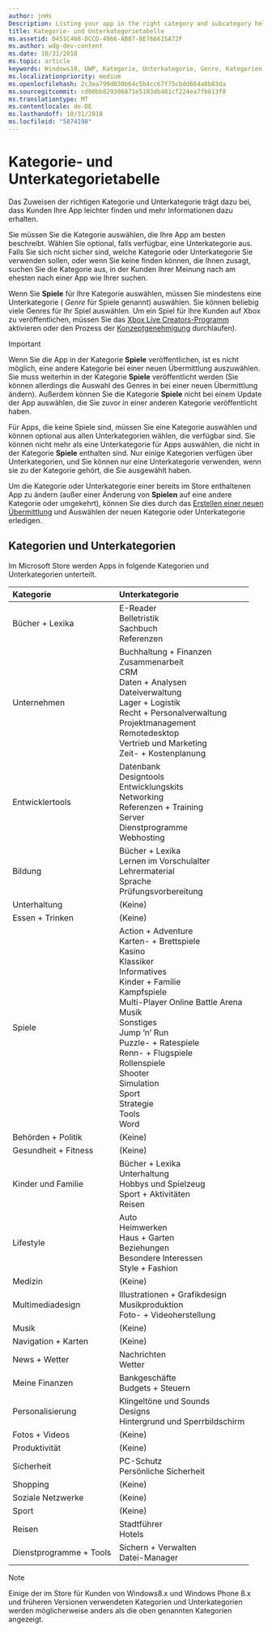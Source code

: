```yaml
---
author: jnHs
Description: Listing your app in the right category and subcategory helps customers find your app and understand more about it.
title: Kategorie- und Unterkategorietabelle
ms.assetid: D451C468-DCCD-4966-AB87-8E766615A72F
ms.author: wdg-dev-content
ms.date: 10/31/2018
ms.topic: article
keywords: Windows10, UWP, Kategorie, Unterkategorie, Genre, Kategorien, Genres
ms.localizationpriority: medium
ms.openlocfilehash: 2c3ea799d030b64c5b4cc67f75cbdd664a8b83da
ms.sourcegitcommit: cd00bb829306871e5103db481cf224ea7fb613f0
ms.translationtype: MT
ms.contentlocale: de-DE
ms.lasthandoff: 10/31/2018
ms.locfileid: "5874198"
---
```

# <a name="category-and-subcategory-table"></a>Kategorie- und Unterkategorietabelle


Das Zuweisen der richtigen Kategorie und Unterkategorie trägt dazu bei, dass Kunden Ihre App leichter finden und mehr Informationen dazu erhalten.

Sie müssen Sie die Kategorie auswählen, die Ihre App am besten beschreibt. Wählen Sie optional, falls verfügbar, eine Unterkategorie aus. Falls Sie sich nicht sicher sind, welche Kategorie oder Unterkategorie Sie verwenden sollen, oder wenn Sie keine finden können, die Ihnen zusagt, suchen Sie die Kategorie aus, in der Kunden Ihrer Meinung nach am ehesten nach einer App wie Ihrer suchen.

Wenn Sie **Spiele** für Ihre Kategorie auswählen, müssen Sie mindestens eine Unterkategorie ( *Genre* für Spiele genannt) auswählen. Sie können beliebig viele Genres für Ihr Spiel auswählen. Um ein Spiel für Ihre Kunden auf Xbox zu veröffentlichen, müssen Sie das [Xbox Live Creators-Programm](../xbox-live/get-started-with-creators/get-started-with-xbox-live-creators.md) aktivieren oder den Prozess der [Konzeptgenehmigung](../gaming/concept-approval.md) durchlaufen). 

> [!IMPORTANT] 
> Wenn Sie die App in der Kategorie **Spiele** veröffentlichen, ist es nicht möglich, eine andere Kategorie bei einer neuen Übermittlung auszuwählen. Sie muss weiterhin in der Kategorie **Spiele** veröffentlicht werden (Sie können allerdings die Auswahl des Genres in bei einer neuen Übermittlung ändern). Außerdem können Sie die Kategorie **Spiele** nicht bei einem Update der App auswählen, die Sie zuvor in einer anderen Kategorie veröffentlicht haben.

Für Apps, die keine Spiele sind, müssen Sie eine Kategorie auswählen und können optional aus allen Unterkategorien wählen, die verfügbar sind. Sie können nicht mehr als eine Unterkategorie für Apps auswählen, die nicht in der Kategorie **Spiele** enthalten sind. Nur einige Kategorien verfügen über Unterkategorien, und Sie können nur eine Unterkategorie verwenden, wenn sie zu der Kategorie gehört, die Sie ausgewählt haben.

Um die Kategorie oder Unterkategorie einer bereits im Store enthaltenen App zu ändern (außer einer Änderung von **Spielen** auf eine andere Kategorie oder umgekehrt), können Sie dies durch das [Erstellen einer neuen Übermittlung](app-submissions.md) und Auswählen der neuen Kategorie oder Unterkategorie erledigen.

## <a name="categories-and-subcategories"></a>Kategorien und Unterkategorien

Im Microsoft Store werden Apps in folgende Kategorien und Unterkategorien unterteilt.

<table>
    <thead>
    <tr class="header">
    <th align="left">Kategorie</th>
    <th align="left">Unterkategorie</th>
    </tr>
    </thead>
    <tbody>
<tr>
    <td>Bücher + Lexika</td>
    <td>E-Reader <br> Belletristik <br> Sachbuch <br> Referenzen</td>
  </tr>
  <tr>
    <td>Unternehmen</td>
    <td>Buchhaltung + Finanzen <br> Zusammenarbeit <br> CRM <br> Daten + Analysen <br> Dateiverwaltung <br> Lager + Logistik <br> Recht + Personalverwaltung <br> Projektmanagement <br> Remotedesktop <br> Vertrieb und Marketing <br> Zeit- + Kostenplanung</td>
  </tr>
  <tr>
    <td>Entwicklertools</td>
    <td>Datenbank <br> Designtools <br> Entwicklungskits <br> Networking <br> Referenzen + Training <br> Server <br> Dienstprogramme <br> Webhosting</td>
  </tr>
  <tr>
    <td>Bildung</td>
    <td>Bücher + Lexika <br> Lernen im Vorschulalter <br> Lehrermaterial <br> Sprache <br> Prüfungsvorbereitung</td>
  </tr>
  <tr>
    <td>Unterhaltung</td>
    <td>(Keine)</td>
  </tr>
  <tr>
    <td>Essen + Trinken</td>
    <td>(Keine)</td>
  </tr>
  <tr>
    <td>Spiele</td>
    <td>Action + Adventure <br> Karten- + Brettspiele <br> Kasino <br> Klassiker <br> Informatives <br> Kinder + Familie <br> Kampfspiele <br> Multi-Player Online Battle Arena <br> Musik <br> Sonstiges <br> Jump ’n’ Run <br> Puzzle- + Ratespiele <br> Renn- + Flugspiele <br> Rollenspiele <br> Shooter <br> Simulation <br> Sport <br> Strategie <br> Tools <br> Word</td>
  </tr>
  <tr>
    <td>Behörden + Politik</td>
    <td>(Keine)</td>
  </tr>
  <tr>
    <td>Gesundheit + Fitness</td>
    <td>(Keine)</td>
  </tr>
  <tr>
    <td>Kinder und Familie</td>
    <td>Bücher + Lexika <br> Unterhaltung <br> Hobbys und Spielzeug <br> Sport + Aktivitäten <br> Reisen</td>
  </tr>
  <tr>
    <td>Lifestyle</td>
    <td>Auto <br> Heimwerken <br> Haus + Garten <br> Beziehungen <br> Besondere Interessen <br> Style + Fashion</td>
  </tr>
  <tr>
    <td>Medizin</td>
    <td>(Keine)</td>
  </tr>
  <tr>
    <td>Multimediadesign</td>
    <td>Illustrationen + Grafikdesign <br> Musikproduktion <br> Foto- + Videoherstellung</td>
  </tr>
  <tr>
    <td>Musik</td>
    <td>(Keine)</td>
  </tr>
  <tr>
    <td>Navigation + Karten</td>
    <td>(Keine)</td>
  </tr>
  <tr>
    <td>News + Wetter</td>
    <td>Nachrichten <br> Wetter</td>
  </tr>
  <tr>
    <td>Meine Finanzen</td>
    <td>Bankgeschäfte <br> Budgets + Steuern</td>
  </tr>
  <tr>
    <td>Personalisierung</td>
    <td>Klingeltöne und Sounds <br> Designs <br> Hintergrund und Sperrbildschirm</td>
  </tr>
  <tr>
    <td>Fotos + Videos</td>
    <td>(Keine)</td>
  </tr>
  <tr>
    <td>Produktivität</td>
    <td>(Keine)</td>
  </tr>
  <tr>
    <td>Sicherheit</td>
    <td>PC-Schutz <br> Persönliche Sicherheit</td>
  </tr>
  <tr>
    <td>Shopping</td>
    <td>(Keine)</td>
  </tr>
  <tr>
    <td>Soziale Netzwerke</td>
    <td>(Keine)</td>
  </tr>
  <tr>
    <td>Sport</td>
    <td>(Keine)</td>
  </tr>
  <tr>
    <td>Reisen</td>
    <td>Stadtführer <br>Hotels</td>
  </tr>
  <tr>
    <td>Dienstprogramme + Tools</td>
    <td>Sichern + Verwalten <br> Datei-Manager</td>
  </tr>
</tbody>
</table>

> [!NOTE] 
> Einige der im Store für Kunden von Windows8.x und Windows Phone 8.x und früheren Versionen verwendeten Kategorien und Unterkategorien werden möglicherweise anders als die oben genannten Kategorien angezeigt. 

